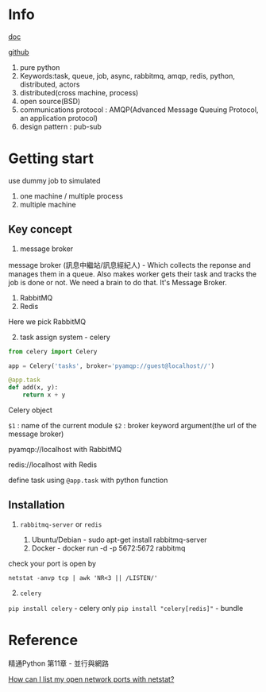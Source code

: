 # Info

[doc](https://docs.celeryproject.org/en/stable/)

[github](https://github.com/celery/celery)

1. pure python
2. Keywords:task, queue, job, async, rabbitmq, amqp, redis, python, distributed, actors
3. distributed(cross machine, process)
4. open source(BSD)
5. communications protocol : AMQP(Advanced Message Queuing Protocol, an application protocol)
6. design pattern : pub-sub 

# Getting start

use dummy job to simulated 

1. one machine / multiple process
2. multiple machine

## Key concept

1. message broker

message broker (訊息中繼站/訊息經紀人) - Which collects the reponse and manages them in a queue. Also makes worker gets their task and tracks the job is done or not. We need a brain to do that. It's Message Broker.

1. RabbitMQ
2. Redis

Here we pick RabbitMQ

2. task assign system - celery

``` Python
from celery import Celery

app = Celery('tasks', broker='pyamqp://guest@localhost//')

@app.task
def add(x, y):
    return x + y
```

Celery object

`$1` : name of the current module
`$2` : broker keyword argument(the url of the message broker)

pyamqp://localhost with RabbitMQ

redis://localhost with Redis

define task using `@app.task` with python function

## Installation

1. `rabbitmq-server` or `redis`

   1. Ubuntu/Debian - sudo apt-get install rabbitmq-server
   2. Docker - docker run -d -p 5672:5672 rabbitmq

check your port is open by 

 `netstat -anvp tcp | awk 'NR<3 || /LISTEN/'`

2. `celery`

`pip install celery` - celery only
`pip install "celery[redis]"` - bundle

# Reference

精通Python 第11章 - 並行與網路

[How can I list my open network ports with netstat?](https://apple.stackexchange.com/questions/117644/how-can-i-list-my-open-network-ports-with-netstat)
